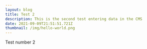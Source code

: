```yaml
---
layout: blog
title: Test 2
description: This is the second test entering data in the CMS
date: 2021-09-09T21:51:51.721Z
thumbnail: /img/hello-world.png
---
```

Test number 2
